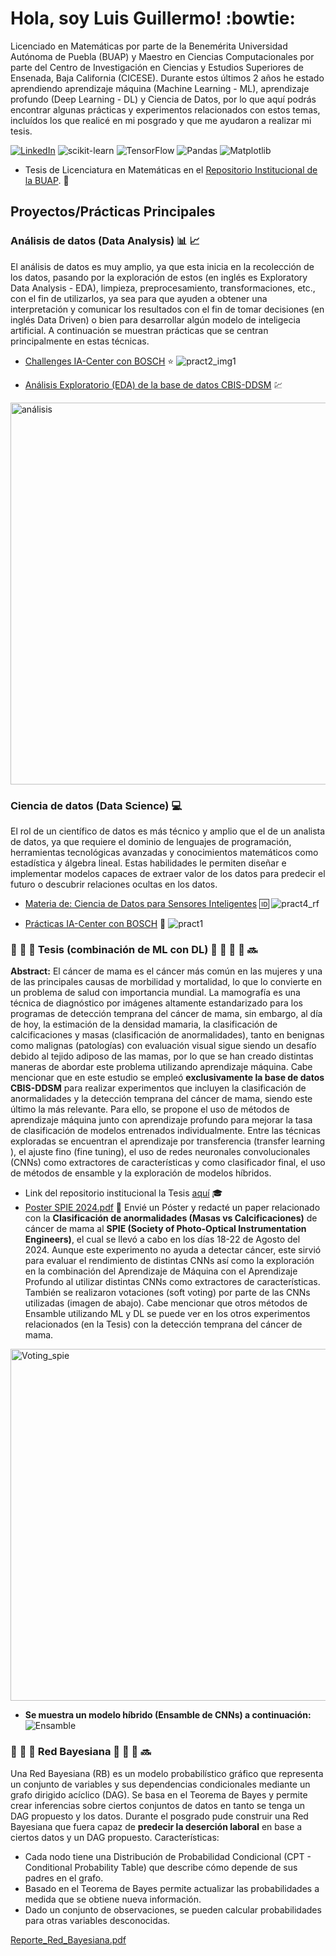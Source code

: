 # Hola, soy Luis Guillermo! :bowtie:

Licenciado en Matemáticas por parte de la Benemérita Universidad Autónoma de Puebla (BUAP) y Maestro en Ciencias Computacionales por parte del Centro de Investigación en Ciencias y Estudios Superiores de Ensenada, Baja California (CICESE). Durante estos últimos 2 años he estado aprendiendo aprendizaje máquina (Machine Learning - ML), aprendizaje profundo (Deep Learning - DL) y Ciencia de Datos, por lo que aquí podrás encontrar algunas prácticas y experimentos relacionados con estos temas, incluídos los que realicé en mi posgrado y que me ayudaron a realizar mi tesis.

[![LinkedIn](https://img.shields.io/badge/linkedin-%230077B5.svg?style=for-the-badge&logo=linkedin&logoColor=white)](https://www.linkedin.com/in/luisgrl/) ![scikit-learn](https://img.shields.io/badge/scikit--learn-%23F7931E.svg?style=for-the-badge&logo=scikit-learn&logoColor=white) ![TensorFlow](https://img.shields.io/badge/TensorFlow-%23FF6F00.svg?style=for-the-badge&logo=TensorFlow&logoColor=white) ![Pandas](https://img.shields.io/badge/pandas-%23150458.svg?style=for-the-badge&logo=pandas&logoColor=white) ![Matplotlib](https://img.shields.io/badge/Matplotlib-%23ffffff.svg?style=for-the-badge&logo=Matplotlib&logoColor=black)

* Tesis de Licenciatura en Matemáticas en el [Repositorio Institucional de la BUAP](https://repositorioinstitucional.buap.mx/items/2e1a95c6-75ef-4637-95e3-2fdc735030c8). :ledger:


## Proyectos/Prácticas Principales

### Análisis de datos (Data Analysis) :bar_chart: :chart_with_upwards_trend:
El análisis de datos es muy amplio, ya que esta inicia en la recolección de los datos, pasando por la exploración de estos (en inglés es Exploratory Data Analysis - EDA), limpieza, preprocesamiento, transformaciones, etc., con el fin de utilizarlos, ya sea para que ayuden a obtener una interpretación y comunicar los resultados con el fin de tomar decisiones (en inglés Data Driven) o bien para desarrollar algún modelo de inteligecia artificial. A continuación se muestran prácticas que se centran principalmente en estas técnicas.

* [Challenges IA-Center con BOSCH](https://github.com/LuisGuillermoRL/Challenges_IA_Center) :star:
![pract2_img1](https://github.com/user-attachments/assets/f999b02a-8d05-4745-816c-463cb697df91)

* [Análisis Exploratorio (EDA) de la base de datos CBIS-DDSM](https://github.com/LuisGuillermoRL/EDA_CBIS-DDSM/tree/main) :chart:
<img width="611" alt="análisis" src="https://github.com/user-attachments/assets/c173ff31-7ac2-46d7-a433-e2c916b9fd7f" />

 ### Ciencia de datos (Data Science) :computer:
El rol de un científico de datos es más técnico y amplio que el de un analista de datos, ya que requiere el dominio de lenguajes de programación, herramientas tecnológicas avanzadas y conocimientos matemáticos como estadística y álgebra lineal. Estas habilidades le permiten diseñar e implementar modelos capaces de extraer valor de los datos para predecir el futuro o descubrir relaciones ocultas en los datos.

* [Materia de: Ciencia de Datos para Sensores Inteligentes](https://github.com/LuisGuillermoRL/Practicas_CDSI) :id:
![pract4_rf](https://github.com/user-attachments/assets/7f570ba2-598e-4bb6-87e0-7b313bf6df10)

* [Prácticas IA-Center con BOSCH](https://github.com/LuisGuillermoRL/Challenges_IA-Center-ML) :star2:
![pract1](https://github.com/user-attachments/assets/be955cc3-489b-4fcd-864b-3af4a535be3f)

### :wrench: :nut_and_bolt: :hammer: Tesis (combinación de ML con DL) 🤖 :wrench: :nut_and_bolt: :hammer: :soon:
**Abstract:** El cáncer de mama es el cáncer más común en las mujeres y una de las principales causas de morbilidad y mortalidad, lo que lo convierte en un problema de salud con importancia mundial. La mamografía es una técnica de diagnóstico por imágenes altamente estandarizado para los programas de detección temprana del cáncer de mama, sin embargo, al día de hoy, la estimación de la densidad mamaria, la clasificación de calcificaciones y masas (clasificación de anormalidades), tanto en benignas como malignas (patologías) con evaluación visual sigue siendo un desafío debido al tejido adiposo de las mamas, por lo que se han creado distintas maneras de abordar este problema utilizando aprendizaje máquina. Cabe mencionar que en este estudio se empleó **exclusivamente la base de datos CBIS-DDSM** para realizar experimentos que
incluyen la clasificación de anormalidades y la detección temprana del cáncer de mama, siendo este último la más relevante. Para ello, se propone el uso de métodos de aprendizaje máquina junto con aprendizaje profundo para mejorar la tasa de clasificación de modelos entrenados individualmente. Entre las técnicas exploradas se encuentran el aprendizaje por transferencia (transfer learning ), el ajuste fino (fine tuning), el uso de redes neuronales convolucionales (CNNs) como extractores de características y como clasificador final, el uso de métodos de ensamble y la exploración de modelos híbridos. 

* Link del repositorio institucional la Tesis [aquí](https://biblioteca.cicese.mx/catalogo/tesis/ficha.php?id=26756) :mortar_board:
* [Poster SPIE 2024.pdf](https://github.com/user-attachments/files/18778976/poster_R.pdf) :pushpin: Envié un Póster y redacté un paper relacionado con la **Clasificación de anormalidades (Masas vs Calcificaciones)** de cáncer de mama al **SPIE (Society of Photo-Optical Instrumentation Engineers)**, el cual se llevó a cabo en los días 18-22 de Agosto del 2024. Aunque este experimento no ayuda a detectar cáncer, este sirvió para evaluar el rendimiento de distintas CNNs así como la exploración en la combinación del Aprendizaje de Máquina con el Aprendizaje Profundo al utilizar distintas CNNs como extractores de características. También se realizaron votaciones (soft voting) por parte de las CNNs utilizadas (imagen de abajo). Cabe mencionar que otros métodos de Ensamble utilizando ML y DL se puede ver en los otros experimentos relacionados (en la Tesis) con la detección temprana del cáncer de mama.
<img width="563" alt="Voting_spie" src="https://github.com/user-attachments/assets/37693a57-6da5-43a1-82cd-67bffd0362f2" />


* **Se muestra un modelo híbrido (Ensamble de CNNs) a continuación:** ![Ensamble](https://github.com/user-attachments/assets/ad6982fd-f19f-49fc-be95-e56979d741de)

### :wrench: :nut_and_bolt: :hammer: Red Bayesiana :wrench: :nut_and_bolt: :hammer: :soon:

Una Red Bayesiana (RB) es un modelo probabilístico gráfico que representa un conjunto de variables y sus dependencias condicionales mediante un grafo dirigido acíclico (DAG). Se basa en el Teorema de Bayes y permite crear inferencias sobre ciertos conjuntos de datos en tanto se tenga un DAG propuesto y los datos. Durante el posgrado pude construir una Red Bayesiana que fuera capaz de **predecir la deserción laboral** en base a ciertos datos y un DAG propuesto. Características:
- Cada nodo tiene una Distribución de Probabilidad Condicional (CPT - Conditional Probability Table) que describe cómo depende de sus padres en el grafo.
- Basado en el Teorema de Bayes permite actualizar las probabilidades a medida que se obtiene nueva información.
- Dado un conjunto de observaciones, se pueden calcular probabilidades para otras variables desconocidas.

[Reporte_Red_Bayesiana.pdf](https://github.com/user-attachments/files/18778520/Reporte_Red_Bayesiana.pdf)

